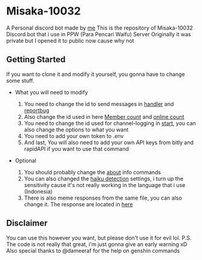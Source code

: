 # Misaka-10032
A Personal discord bot made by [me](https://github.com/Dadangdut33)
This is the repository of Misaka-10032 Discord bot that i use in PPW (Para Pencari Waifu) Server 
Originally it was private but I opened it to public now cause why not

## Getting Started
If you want to clone it and modify it yourself, you gonna have to change some stuff.

   - What you will need to modify
     1. You need to change the id to send messages in [handler](https://github.com/Dadangdut33/Misaka-10032/blob/main/handler/Handler.js) and [reportbug](https://github.com/Dadangdut33/Misaka-10032/blob/main/modules/general/commands/info_bot/reportbug.js)
     2. Also change the id used in here [Member count](https://github.com/Dadangdut33/Misaka-10032/blob/main/modules/general/events/member-count.js) and [online count](https://github.com/Dadangdut33/Misaka-10032/blob/main/modules/general/events/online-member.js) 
     3. You need to change the id used for channel-logging in [start](https://github.com/Dadangdut33/Misaka-10032/blob/main/modules/general/events/start.js), you can also change the options to what you want
     4. You need to add your own token to .env
     5. And last, You will also need to add your own API keys from bitly and rapidAPI if you want to use that command 

   - Optional
     1. You should probably change the [about](https://github.com/Dadangdut33/Misaka-10032/blob/main/modules/general/commands/info_bot/about.js) info commands
     2. You can also changed the [haiku detection](https://github.com/Dadangdut33/Misaka-10032/blob/main/modules/general/events/msgListener.js) settings, i turn up the sensitivity cause it's not really working in the language that i use (Indonesia)
     3. There is also meme responses from the same file, you can also change it. The response are located in [here](https://github.com/Dadangdut33/Misaka-10032/blob/main/modules/general/events/bot-response.js)
     

## Disclaimer
You can use this however you want, but please don't use it for evil lol. 
P.S.
The code is not really that great, i'm just gonna give an early warning xD
Also special thanks to @dameeraf for the help on genshin commands
